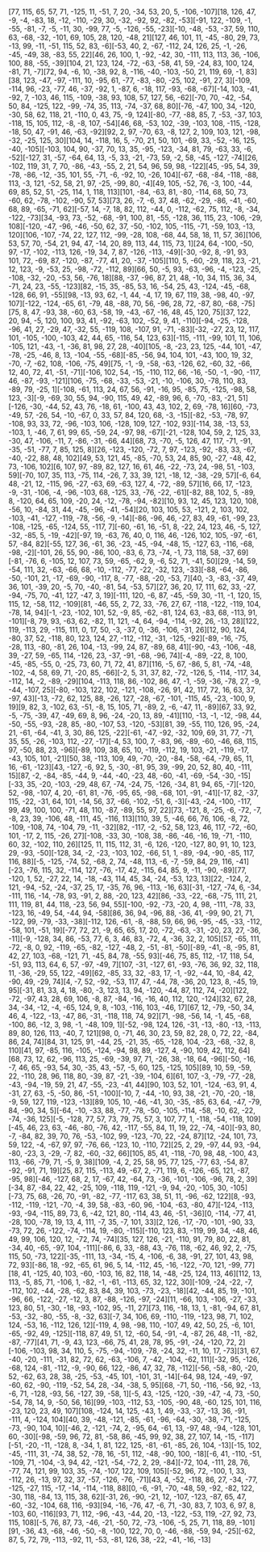 [77, 115, 65, 57, 71, -125, 11, -51, 7, 20, -34, 53, 20, 5, -106, -107][18, 126, 47, -9, -4, -83, 18, -12, -110, -29, 30, -32, -92, 92, -82, -53][-91, 122, -109, -1, -55, -81, -7, -5, -11, 30, -99, 77, -5, -126, -55, -23][-10, -48, -53, -37, 59, 110, 63, -68, -32, -101, 69, 105, 28, 120, -48, 21][127, 46, 101, 11, -45, -80, 29, 73, -13, 99, -11, -51, 115, 52, 83, -6][-53, 40, 2, -67, -112, 24, 126, 25, -1, -26, -45, -49, 38, -83, 55, 22][46, 26, 100, 1, -92, -42, 30, -111, 113, 113, 36, -106, 100, 88, -55, -39][104, 21, 123, 124, -72, -63, -58, 41, 59, -24, 83, 100, 124, -81, 71, -7][72, 94, -6, 10, -38, 92, 8, -116, -40, -103, -50, 21, 119, 69, -1, 83][38, 123, -47, -97, -111, 10, -95, 61, -77, -83, -80, -25, 102, -91, 27, 3][-109, -114, 96, -23, -77, 46, -37, -92, 1, -87, 6, -18, 117, -93, -68, -67][-14, 103, -41, -92, 7, -103, 46, 115, -109, -38, 93, 108, 57, 127, 56, -62][-70, 70, -42, -54, 50, 84, -125, 122, -99, -74, 35, 113, -74, -37, 68, 80][-76, -47, 100, 34, -120, -30, 58, 62, 118, 21, -110, 0, 43, 75, -9, 124][-80, -77, -88, 85, 7, -53, -37, 103, -118, 15, 105, 112, -8, -8, 107, -54][46, 68, -53, 102, -39, -103, 108, -115, -128, -18, 50, 47, -91, 46, -63, -92][92, 2, 97, -70, 63, -8, 127, 2, 109, 103, 121, -98, -32, -25, 125, 30][104, 14, -118, 16, 5, -70, 21, 50, 101, -69, 33, -52, -16, 125, -40, -105][-103, 104, 90, -37, 70, 13, 35, -95, -123, -34, 81, 79, -63, 33, -6, -52][-127, 31, -57, -64, 64, 13, -5, 33, -21, -73, 59, -2, 58, -45, -127, -74][26, -102, 119, 31, 7, 70, -86, -43, -55, 2, 21, 54, 96, 59, 98, -122][45, -95, 54, 39, -78, -86, -12, -35, 101, 55, -71, -6, -92, 10, -26, 104][-67, -68, -84, -118, -88, 113, -3, 121, -52, 58, 21, 97, -25, -99, 80, -4][49, 105, -52, 76, -3, 100, -44, 69, 85, 52, 51, -25, 114, 1, 118, 113][101, -84, -63, 81, -80, -114, 68, 50, 73, -60, 62, -78, -102, -90, 57, 53][73, 26, -7, -6, 37, 48, -62, -29, -86, -41, -60, 68, 89, -65, -71, 62][-57, 14, -7, 18, 82, 112, -44, 0, -112, -62, 75, 112, -8, -34, -122, -73][34, -93, 73, -52, -68, -91, 100, 81, -55, -128, 36, 115, 23, -106, -29, 108][-120, -47, -96, -46, -50, 62, 37, -50, -102, 105, -115, -71, -59, 103, -13, 120][106, -107, -74, 22, 127, 112, -99, -28, 108, -68, 44, 58, 18, 11, 57, 36][106, 53, 57, 70, -54, 21, 94, 47, -14, 20, 89, 113, 44, 115, 73, 1][24, 64, -100, -50, 97, -17, -102, -113, 126, -19, 34, 7, 87, -126, -113, -49][-30, -92, 8, -91, 93, 101, 72, -69, 87, -120, -87, -77, 41, 20, -37, -105][110, 5, -60, -29, 118, 23, -21, 12, 123, -9, -53, 25, -98, -72, -112, 89][66, 50, -5, 93, -63, -96, -4, -123, -25, -108, -32, -20, -53, 56, -76, 18][88, -37, -96, 87, 21, 48, -10, 34, 115, 36, 34, -71, 24, 23, -55, -123][82, -15, 35, -85, 53, 16, -54, 25, 43, -124, -45, -68, -128, 66, 91, -55][98, -13, 93, 62, -1, 44, -4, 17, 19, 67, 119, 38, -98, 40, -97, 107][-122, -124, -65, 61, -79, 48, -88, 70, 56, -96, 28, 72, -87, 80, -68, -75][75, 8, 47, -93, 38, -60, 63, -58, 19, -43, -67, -16, 48, 45, 120, 75][37, 122, 20, 94, -5, 120, 100, 93, 41, -92, -63, 102, -52, 9, 41, -110][-94, -25, -128, -96, 41, 27, -29, 47, -32, 55, -119, 108, -107, 91, -71, -83][-32, -27, 23, 12, 117, 101, -105, -100, -103, 42, 44, 65, -116, 54, 123, 63][-115, -111, -99, 101, 11, 106, -105, 121, -43, -1, -36, 81, 98, 27, 28, -40][105, -8, -23, 23, 125, -44, 101, -47, -78, -25, -46, 8, 13, -104, -55, -68][-85, -56, 94, 104, 101, -43, 100, 19, 32, -70, -7, -62, 108, -106, -75, 49][75, -1, -9, -58, -63, -126, 62, -60, 32, -66, 12, 40, 72, 41, -51, -71][-106, 102, 54, -15, -110, 112, 66, -16, -50, -1, -90, -117, 46, -87, -93, -121][106, -75, -68, -33, -53, -21, -10, -106, 30, -78, 110, 83, -89, 79, -25, 1][-108, -61, 113, 24, 67, 56, -91, -16, 95, -85, 75, -125, -98, 58, 123, -3][-9, -69, 30, 55, 94, -90, 115, 49, 42, -89, 96, 6, -70, -83, -21, 51][-126, -30, -44, 52, 43, 76, -18, 61, -100, 43, 43, 102, 2, 69, -78, 16][60, -73, -49, 57, -26, 54, -10, -67, 0, 33, 57, 84, 120, 68, -3, -15][-82, -53, -78, 97, -108, 93, 33, 72, -96, -103, 106, -128, 109, 127, -102, 93][-114, 38, -13, 53, -103, 1, -46, 7, 61, 99, 65, -59, 24, -97, 98, -67][-21, -128, 104, 59, 2, 125, 33, -30, 47, -106, -11, 7, -86, -31, -66, 44][68, 73, -70, -5, 126, 47, 117, -71, -91, -35, -51, -77, 7, 85, 125, 8][26, -123, -120, -72, 7, 97, -123, -92, -83, 33, -67, -40, -22, 88, 48, 102][49, 53, 121, 45, -85, -70, 53, 24, 85, 90, -27, -48, 42, 73, -106, 102][6, 107, 97, -89, 82, 127, 16, 61, 46, -22, -73, 24, -98, 51, -103, 59][-70, 107, 35, 113, -75, 114, -26, 7, 33, 39, 121, -18, 12, -38, -29, 57][-6, 64, 48, -21, 12, -115, 96, -27, -63, 69, -63, 127, 4, -72, -89, 57][16, 66, 17, -123, -9, -31, -106, -4, -96, -103, 68, -125, 33, -76, -22, -61][-82, 88, 102, 5, -89, 8, -120, 64, 65, 109, -20, 24, -12, -78, -94, -82][10, 93, 12, 45, 123, 120, 108, -56, 10, -84, 31, 44, -45, -96, -41, -54][20, 103, 105, 53, -121, 2, 103, 102, -103, -41, -127, -119, -78, -56, -9, -14][-86, -96, 46, -27, 83, 49, -61, -99, 23, -108, -125, -65, -124, 55, -117, 7][-60, -61, 16, -51, 8, -22, 24, 123, 46, -5, 127, -32, -85, 5, -19, -42][-97, 19, -63, 76, 40, 0, 116, 46, -126, 102, 105, -97, -61, 57, -84, 82][-55, 127, 36, -61, 36, -23, -45, -94, -48, 15, -127, 63, -116, -68, -98, -2][-101, 26, 55, 90, -86, 100, -83, 6, 73, -74, -1, 73, 118, 58, -37, 69][-81, -76, 6, -105, 12, 107, 73, 59, -65, -62, 9, -6, 52, 71, -41, 50][29, -14, 59, -54, 111, 32, -63, -66, 68, -10, -112, -77, -22, -32, 123, -33][-88, -64, -86, -50, -101, 21, -17, -69, -90, -117, 8, -77, -88, -20, -53, 7][40, -3, -83, -37, 49, 36, 101, -39, 20, -5, 70, -40, -81, 54, -53, 57][27, 36, 20, 17, 111, 62, 33, -27, -94, -75, 70, -41, 127, -47, 3, 19][-111, 120, -6, 87, -45, -59, 30, -11, -1, 120, 15, 115, 12, -58, 112, -109][81, -46, 55, 2, 72, 33, -76, 27, 67, -118, -122, -119, 104, -78, 14, 94][-1, -23, -102, 101, 52, -9, 85, -62, -81, 124, 63, -83, 68, -113, 91, -101][-8, 79, 93, -63, 62, -82, 11, 121, -4, 64, -94, -114, -92, 26, -13, 28][122, 119, -113, 29, -115, 111, 0, 17, 50, -3, -37, 0, -36, -106, -31, 26][12, 90, 124, -80, 37, 52, -118, 80, 123, 124, 27, -112, -112, -31, -125, -92][-89, -16, -75, -28, 113, -80, -81, 26, 104, -13, -99, 24, 87, -89, 68, 41][-90, -43, -106, -48, 39, -27, 59, -65, 114, -126, 23, -37, -91, -68, -96, 74][-4, -89, -22, 8, 100, -45, -85, -55, 0, -25, 73, 60, 71, 72, 41, 87][116, -5, 67, -86, 5, 81, -74, -48, -102, -4, 58, 69, 71, -20, 85, -66][-2, 5, 31, 37, 82, -72, -126, 5, -114, -117, 34, -112, 14, -2, -89, -29][104, -113, 118, 86, -102, 86, 47, -1, -59, -36, -78, 27, -9, -44, -107, 25][-80, -103, 122, 102, -121, -108, -26, 91, 42, 117, 72, 16, 63, 37, -97, 43][-13, -72, 62, 125, 88, -26, 127, -28, -67, -101, -115, 45, -23, -100, 9, 19][9, 82, 3, -102, 63, -51, -8, 15, 105, 71, -89, 2, -6, -47, 11, -89][67, 33, 92, -5, -75, -39, 47, -49, 69, 8, 96, -24, -20, 13, 89, -41][110, -13, -1, -12, -98, 44, -50, -55, -93, -28, 85, -80, -107, 53, -120, -53][81, 39, -55, 110, 126, 95, -24, 21, -61, -64, -41, 3, 30, 86, 125, -22][-61, -47, -92, -32, 109, 69, 31, 77, -71, 35, 55, -26, -103, 112, -27, -17][-4, 53, 100, 7, -83, 96, -89, -60, -46, 68, 115, 97, -50, 88, 23, -96][-89, 109, 38, 65, 10, -119, -112, 19, 103, -21, -119, -17, -43, 105, 101, -21][50, 38, -113, 109, 49, -70, -20, -84, -58, -64, -79, 65, 11, 16, -61, -123][43, -127, -6, 92, 5, -30, -81, 95, 39, -99, 20, 52, 80, 40, -111, 15][87, -2, -84, -85, -44, 9, -44, -40, -23, 48, -60, -41, -69, -54, -30, -15][-33, 35, -20, -103, -29, 48, 67, -74, -24, 75, -126, -34, 81, 94, 65, -7][-120, 52, -98, -107, 4, 20, -61, 81, -76, -95, 65, -98, -68, 101, -91, -41][-17, 82, -37, 115, -22, -31, 64, 101, -14, 56, 37, -66, -102, -51, 6, -3][-43, -24, -100, -117, 99, 49, 100, 100, -71, 48, 110, -87, -89, 55, 97, 22][73, -121, 8, -25, -6, -72, -7, -8, 23, 39, -106, 48, -111, 45, -116, 113][110, 39, 5, -46, 66, 76, 106, -8, 72, -109, -108, 74, -104, 79, -11, -32][82, -117, -2, -52, 58, 123, 46, 117, -72, -60, 101, -17, 2, 115, -26, 27][-108, -33, 30, -108, 38, -86, -46, -16, 19, -71, -110, 60, 32, -102, 110, 26][125, 11, 115, 112, 31, -6, 126, -120, -127, 80, 91, 10, 123, 29, -93, -50][-128, 34, -2, -23, -103, 102, -66, 51, 1, -89, -94, -90, -85, 117, 116, 88][-5, -125, -74, 52, -68, 2, 74, -48, 113, -6, -7, -59, 84, 29, 116, -41][-23, -76, 115, 32, -114, 127, -76, -17, 42, -115, 64, 85, 9, -11, -90, -89][77, -120, 1, 52, -27, 22, 14, -18, -43, 114, 45, 34, -24, -53, 123, 13][22, -124, 2, 121, -94, -52, -24, -37, 25, 17, -35, 76, 96, -113, -16, 63][-31, -127, -74, 6, -34, -111, 116, -14, -78, 93, -91, 2, 88, -20, 123, 42][86, -33, -22, -68, -75, 111, 21, 111, 119, 81, 44, 118, -23, 56, 94, 55][-100, -92, -73, -20, 4, 98, -111, -78, 33, -123, 16, -49, 54, -44, 94, -58][86, 36, 94, -96, 88, -36, 41, -99, 90, 21, 71, -122, 99, -79, -33, -38][-112, 126, -61, -8, -88, 59, 66, 96, -95, -45, -33, -112, -58, 101, -51, 19][-77, 72, 21, -9, 65, 65, 17, 20, -72, -63, -31, -20, 23, 27, -36, -11][-9, -128, 34, 86, -53, 77, 6, 3, 46, 83, -72, 4, -36, 32, 2, 105][57, -65, 111, -72, -8, 0, 92, -119, -65, -82, -127, -48, 2, -51, -81, -50][-89, -41, -8, -95, 81, 42, 27, 103, -68, -121, 71, -45, 84, 78, -55, 93][-46, 75, 85, 112, -17, 118, 54, -51, 93, 113, 64, 6, 57, -97, -49, 7][107, -31, -127, 61, -93, -76, 36, 92, 32, 118, 11, -36, -29, 55, 122, -49][62, -85, 33, 32, -83, 17, -1, -92, -44, 10, -84, 42, -90, 49, -29, 74][4, -7, 52, -92, -53, 117, 47, -44, 78, -36, 20, 123, 8, -45, 19, 95][-31, 81, 33, 4, 18, -80, -3, 123, 13, 94, -120, -44, 87, 112, 74, -20][122, -72, -97, 43, 28, 69, 106, -8, 87, -84, -16, -16, 40, 112, 120, -124][32, 67, 28, 34, -34, -12, -4, -65, 124, 9, 8, -103, -116, 103, -46, 17][67, 12, -79, -50, 34, 46, 4, -122, -13, -47, 86, -31, -118, 118, 74, 92][71, -98, -56, 14, -1, 45, -68, -100, 86, -12, 3, 98, -1, -48, 109, 1][-52, -98, 124, 126, -31, -13, -80, -13, -113, 89, 80, 126, 113, -40, 7, 121][98, 0, -71, 46, 30, 23, 59, 82, 28, 0, 72, 22, -84, 86, 24, 74][84, 31, 125, 91, -44, 25, -21, 35, -65, -128, 104, -23, -68, -32, 8, 110][41, 97, -85, 116, -105, -124, -94, 98, 89, -127, 4, -90, 109, 42, 112, 64][68, 73, 12, 62, -96, 113, 25, -69, -39, 97, 71, -26, 38, -18, 64, -96][-50, -16, -7, 46, 65, -93, 54, 30, -35, 43, -57, -5, 60, 125, -125, 105][89, 10, 59, -59, 22, -110, 28, 96, 118, 80, -39, 87, -21, -39, -104, 6][61, 107, -3, -79, -77, -28, -43, -94, -19, 59, 21, 47, -55, -23, -41, 44][90, 103, 52, 101, -124, -63, 91, 4, -31, 27, 63, -5, -50, 86, -51, -100][-10, 7, -44, -10, 93, 38, -21, -70, -20, -18, -9, 59, 127, 119, -123, -13][89, 105, 10, -46, -41, 30, -35, -85, 63, 64, -47, -79, 84, -90, 34, 5][-64, -10, -33, 88, -77, -78, -50, -105, -114, -58, -10, 62, -22, -74, -36, 125][-5, -128, 77, 57, 73, 79, 75, 57, 3, 107, 77, 1, -118, -54, -118, 109][-45, 46, 23, 63, -46, -80, -76, 42, -117, -55, 84, 11, 19, 22, -74, -40][-93, 80, -7, -84, 82, 39, 70, 76, -53, -102, 99, -123, -70, 22, -24, 87][12, -24, 101, 73, 59, 122, -4, -67, 97, 97, -76, 66, -123, 10, -110, 72][25, 2, 29, -97, 44, 93, -94, -80, -23, 3, -29, -7, 82, -60, -32, 66][105, 85, 41, -118, -70, 98, 48, -100, 43, 113, -66, -79, 71, -5, 9, 38][109, -4, 2, 25, 58, 95, 77, 125, -77, 63, -54, 87, -92, -91, 71, 19][25, 87, 115, -113, 49, -67, 2, -71, 119, 6, -126, -65, 121, -87, -95, 98][-46, -127, 68, 2, 17, -67, 42, -64, 73, -36, -101, -106, -96, 78, 2, 39][-34, 87, -84, 22, 42, -25, 109, -118, 119, -121, -9, 94, -20, -105, 30, -105][-73, 75, 68, -26, 70, -91, -82, -77, -117, 63, 38, 51, 11, -96, -62, 122][8, -93, -112, -119, -121, -70, -4, 39, 58, -83, -60, 96, -104, -63, -80, 47][-124, -113, -93, -94, -115, 89, 73, 6, -42, 121, 80, -114, 43, 46, -51, -36][0, -114, -77, 41, -28, 100, -78, 19, 13, 4, 111, -7, 35, -7, 101, 33][2, 126, -17, -70, -101, -90, 33, -73, 72, 26, -122, -74, -114, 19, -80, -115][-110, 123, 83, -119, 99, 34, -48, 46, 49, 99, 106, 120, 12, -72, 74, -74][35, 127, 126, -21, -110, 91, 79, 80, 22, 81, -34, 40, -65, -97, 104, -111][-86, 6, 33, -88, 43, -76, 118, -62, 46, 92, 2, -75, 115, 50, -73, 122][-35, -111, 13, -34, -15, 4, -106, -6, 38, -91, 27, 101, 43, 98, 72, 93][-86, 18, -92, -65, 61, 96, 5, 14, -112, 45, -16, -122, -70, 121, -99, 77][18, 41, -125, 40, 103, -60, -103, 16, 82, 118, 14, -48, -25, 124, 113, 46][112, 13, 113, -5, 85, 71, -106, 1, -82, -1, -61, -113, 65, 32, 122, 30][-109, -24, -22, -7, -112, 102, -44, -28, -62, 83, 84, 39, 103, -73, -23, -18][42, -44, 85, 19, -101, -96, 66, -122, -27, -12, 3, 87, -88, -126, -97, -24][11, -66, 103, -106, -27, -33, 123, 80, 51, -30, -18, -93, -102, 95, -11, 27][73, 116, -18, 13, 1, -81, -94, 67, 81, -53, -32, -80, -55, -8, -32, 63][-7, 34, 106, 69, -110, -119, -123, 98, 71, 102, 124, -53, 16, -112, 126, 12][-119, 4, 98, -98, 110, -107, 49, 42, 50, 25, -6, 101, -65, -92, 49, -125][-118, 87, 49, 51, 12, -60, 54, -91, -4, -87, 26, 48, -11, -82, -87, -77][41, 71, -9, 43, 123, -66, 75, 41, 28, 78, 95, -91, -24, -120, 72, 2][-106, -103, 98, 34, 110, 5, -75, -94, -109, -78, -24, 32, -11, 10, 17, -73][31, 67, -40, -20, -111, -31, 82, 72, 62, -63, -106, 7, -42, -104, -62, 111][-32, 95, -126, -68, 124, -81, -112, -9, -90, 66, 122, -86, 47, 32, 78, -112][-56, -58, -80, -20, 52, -62, 63, 28, 38, -25, -53, -45, 101, -101, 31, -14][-64, 98, 124, -49, -97, -60, 62, -90, -119, -52, 54, 28, -34, -38, 5, 95][68, -71, 50, -116, -56, 92, -13, -6, 71, -128, -93, 56, -127, 39, -58, 1][-5, 43, -125, -120, -39, -47, -4, 73, -50, -54, 78, 14, 9, -50, 56, 16][99, -103, -112, 53, -105, -90, 48, -60, 125, 101, 116, -23, 120, 23, 49, 107][108, -124, 14, 125, -43, 1, 49, -33, -37, -13, 36, -91, -111, 4, -124, 104][40, 39, -48, -121, -85, -61, -96, -64, -30, -38, -71, -125, -73, -90, 104, 10][-46, 2, -121, -74, 2, -95, 64, -61, 13, -97, 48, -94, -128, 101, 60, -30][-98, -59, 96, 72, 81, -58, 86, -45, 99, 92, 38, 27, 107, 14, -15, -117][-51, -20, -11, -128, 8, -34, 1, 81, 122, 125, -81, -61, -85, 26, 104, -13][-15, 102, -45, -111, 31, -74, 38, 52, -78, 16, -51, 112, -48, -90, 100, -18][-6, 41, -110, -51, -109, 71, -104, -3, 94, 42, -121, -54, -72, 2, 29, -84][-72, 104, -111, 28, 76, -77, 74, 121, 99, 103, 35, -74, -107, 122, 109, 105][-52, 96, 72, -100, 1, 33, -112, 26, -13, 97, 32, 37, -57, -126, -76, -71][43, 4, -52, -118, 86, 27, -34, -77, -125, -27, 115, -17, -14, -114, -118, 88][0, -6, -91, -70, -48, 59, -92, -82, 122, -30, 118, -84, 13, 115, 38, 62][-31, 26, -90, -21, 12, -107, -123, -87, 65, 47, -60, -32, -104, 68, 116, -93][94, -16, -76, 47, -6, 71, -30, 83, 7, 103, 6, 97, 8, -103, 60, -116][93, 71, 112, -96, -43, -44, 20, -13, -122, -53, 119, -27, 92, 73, 115, 108][-5, 76, 87, 73, -46, -21, -50, 72, -73, -106, -5, 25, 71, 118, 89, -101][91, -36, 43, -68, -46, -50, -8, -100, 122, 70, 0, -46, -88, -59, 94, -25][-62, 87, 5, 72, 79, -113, -92, 11, -53, -81, 126, 38, -22, -41, -16, -13]